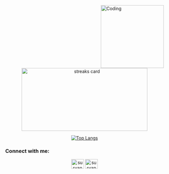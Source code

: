 
<img align="right" alt="Coding" height="200" src="https://media.giphy.com/media/IpeYSEZshTefe/giphy.gif">





<div align = "center">
  
<img alt= "streaks card" height="200px"  width="400"  src="https://github-readme-streak-stats.herokuapp.com/?user=suryanarayanms&theme=github_dark">

<div/>

  

<div align = "center">
  
[![Top Langs](https://github-readme-stats.vercel.app/api/top-langs/?username=suryanarayanms&layout=compact)](https://github.com/suryanarayanms/github-readme-stats)

<div/>




  
<h3 align="left">Connect with me:</h3>
<p align="left">

<a href="https://www.linkedin.com/in/surya-narayan-m-s-" target="blank"><img align="center" src="https://cdn.jsdelivr.net/npm/simple-icons@3.0.1/icons/linkedin.svg" alt="suryanarayanms" height="30" width="40" /></a>
<a href="https://instagram.com/sur__y_aaa" target="blank"><img align="center" src="https://cdn.jsdelivr.net/npm/simple-icons@3.0.1/icons/instagram.svg" alt="suryanarayanms" height="30" width="40" /></a></p>
